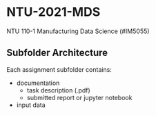 # NTU-2021-MDS

NTU 110-1 Manufacturing Data Science (#IM5055)

## Subfolder Architecture
Each assignment subfolder contains:
- documentation
  - task description (.pdf)
  - submitted report or jupyter notebook
- input data
